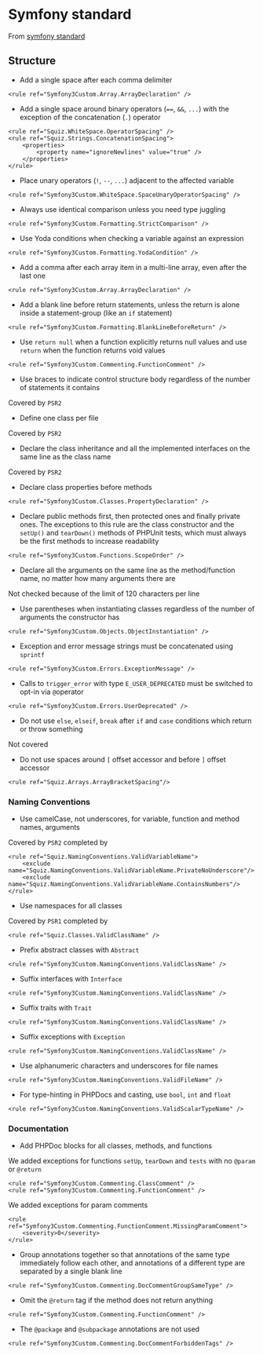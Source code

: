# Symfony standard
From [symfony standard](http://symfony.com/doc/current/contributing/code/standards.html)

## Structure
- Add a single space after each comma delimiter

```
<rule ref="Symfony3Custom.Array.ArrayDeclaration" />
```

- Add a single space around binary operators (`==`, `&&`, `...`)
 with the exception of the concatenation (`.`) operator

```
<rule ref="Squiz.WhiteSpace.OperatorSpacing" />
<rule ref="Squiz.Strings.ConcatenationSpacing">
    <properties>
        <property name="ignoreNewlines" value="true" />
    </properties>
</rule>
```

- Place unary operators (`!`, `--`, `...`) adjacent to the affected variable

```
<rule ref="Symfony3Custom.WhiteSpace.SpaceUnaryOperatorSpacing" />
```

- Always use identical comparison unless you need type juggling

```
<rule ref="Symfony3Custom.Formatting.StrictComparison" />
```

- Use Yoda conditions when checking a variable against an expression

```
<rule ref="Symfony3Custom.Formatting.YodaCondition" />
```

- Add a comma after each array item in a multi-line array, even after the last one

```
<rule ref="Symfony3Custom.Array.ArrayDeclaration" />
```

- Add a blank line before return statements,
 unless the return is alone inside a statement-group (like an `if` statement)

```
<rule ref="Symfony3Custom.Formatting.BlankLineBeforeReturn" />
```

- Use `return null` when a function explicitly returns null values
 and use `return` when the function returns void values

```
<rule ref="Symfony3Custom.Commenting.FunctionComment" />
```

- Use braces to indicate control structure body regardless of the number of statements it contains

Covered by `PSR2`

- Define one class per file

Covered by `PSR2`

- Declare the class inheritance and all the implemented interfaces on the same line as the class name

Covered by `PSR2`

- Declare class properties before methods

```
<rule ref="Symfony3Custom.Classes.PropertyDeclaration" />
```

- Declare public methods first, then protected ones and finally private ones.
 The exceptions to this rule are the class constructor and the `setUp()` and `tearDown()` methods of PHPUnit tests,
  which must always be the first methods to increase readability

```
<rule ref="Symfony3Custom.Functions.ScopeOrder" />
```

- Declare all the arguments on the same line as the method/function name, no matter how many arguments there are

Not checked because of the limit of 120 characters per line

- Use parentheses when instantiating classes regardless of the number of arguments the constructor has

```
<rule ref="Symfony3Custom.Objects.ObjectInstantiation" />
```

- Exception and error message strings must be concatenated using `sprintf`

```
<rule ref="Symfony3Custom.Errors.ExceptionMessage" />
```

- Calls to `trigger_error` with type `E_USER_DEPRECATED` must be switched to opt-in via `@`operator

```
<rule ref="Symfony3Custom.Errors.UserDeprecated" />
```

- Do not use `else`, `elseif`, `break` after `if` and `case` conditions which return or throw something

Not covered

- Do not use spaces around `[` offset accessor and before `]` offset accessor

```
<rule ref="Squiz.Arrays.ArrayBracketSpacing"/>
```

### Naming Conventions

- Use camelCase, not underscores, for variable, function and method names, arguments

Covered by `PSR2` completed by
```
<rule ref="Squiz.NamingConventions.ValidVariableName">
    <exclude name="Squiz.NamingConventions.ValidVariableName.PrivateNoUnderscore"/>
    <exclude name="Squiz.NamingConventions.ValidVariableName.ContainsNumbers"/>
</rule>
```

- Use namespaces for all classes

Covered by `PSR1` completed by
```
<rule ref="Squiz.Classes.ValidClassName" />
```

- Prefix abstract classes with `Abstract`

```
<rule ref="Symfony3Custom.NamingConventions.ValidClassName" />
```

- Suffix interfaces with `Interface`

```
<rule ref="Symfony3Custom.NamingConventions.ValidClassName" />
```

- Suffix traits with `Trait`

```
<rule ref="Symfony3Custom.NamingConventions.ValidClassName" />
```

- Suffix exceptions with `Exception`

```
<rule ref="Symfony3Custom.NamingConventions.ValidClassName" />
```

- Use alphanumeric characters and underscores for file names

```
<rule ref="Symfony3Custom.NamingConventions.ValidFileName" />
```

- For type-hinting in PHPDocs and casting, use `bool`, `int` and `float`

```
<rule ref="Symfony3Custom.NamingConventions.ValidScalarTypeName" />
```

### Documentation

- Add PHPDoc blocks for all classes, methods, and functions

We added exceptions for functions `setUp`, `tearDown` and `tests` with no `@param` or `@return`
```
<rule ref="Symfony3Custom.Commenting.ClassComment" />
<rule ref="Symfony3Custom.Commenting.FunctionComment" />
```

We added exceptions for param comments
```
<rule ref="Symfony3Custom.Commenting.FunctionComment.MissingParamComment">
    <severity>0</severity>
</rule>
```

- Group annotations together so that annotations of the same type immediately follow each other,
 and annotations of a different type are separated by a single blank line

```
<rule ref="Symfony3Custom.Commenting.DocCommentGroupSameType" />
```

- Omit the `@return` tag if the method does not return anything

```
<rule ref="Symfony3Custom.Commenting.FunctionComment" />
```

- The `@package` and `@subpackage` annotations are not used

```
<rule ref="Symfony3Custom.Commenting.DocCommentForbiddenTags" />
```
